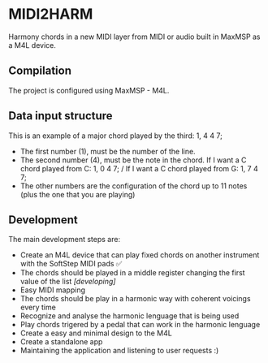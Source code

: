 # MIDI2HARM
Harmony chords in a new MIDI layer from MIDI or audio built in MaxMSP as a M4L device.

## Compilation
The project is configured using MaxMSP - M4L.

## Data input structure
This is an example of a major chord played by the third: 1, 4 4 7;
- The first number (1), must be the number of the line.
- The second number (4), must be the note in the chord. If I want a C chord played from C: 1, 0 4 7; / If I want a C chord played from G: 1, 7 4 7;
- The other numbers are the configuration of the chord up to 11 notes (plus the one that you are playing)

## Development
The main development steps are:

- Create an M4L device that can play fixed chords on another instrument with the SoftStep MIDI pads ✅
- The chords should be played in a middle register changing the first value of the list _[developing]_
- Easy MIDI mapping
- The chords should be play in a harmonic way with coherent voicings every time
- Recognize and analyse the harmonic lenguage that is being used
- Play chords trigered by a pedal that can work in the harmonic lenguage
- Create a easy and minimal design to the M4L
- Create a standalone app
- Maintaining the application and listening to user requests :)
